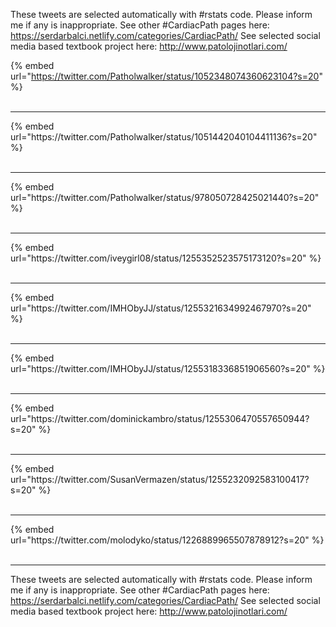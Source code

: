 

These tweets are selected automatically with #rstats code. Please inform me if any is inappropriate.
See other #CardiacPath pages here: https://serdarbalci.netlify.com/categories/CardiacPath/ 
See selected social media based textbook project here: http://www.patolojinotlari.com/

{% embed url="https://twitter.com/Patholwalker/status/1052348074360623104?s=20" %}<br>
<br>
<hr>
{% embed url="https://twitter.com/Patholwalker/status/1051442040104411136?s=20" %}<br>
<br>
<hr>
{% embed url="https://twitter.com/Patholwalker/status/978050728425021440?s=20" %}<br>
<br>
<hr>
{% embed url="https://twitter.com/iveygirl08/status/1255352523575173120?s=20" %}<br>
<br>
<hr>
{% embed url="https://twitter.com/IMHObyJJ/status/1255321634992467970?s=20" %}<br>
<br>
<hr>
{% embed url="https://twitter.com/IMHObyJJ/status/1255318336851906560?s=20" %}<br>
<br>
<hr>
{% embed url="https://twitter.com/dominickambro/status/1255306470557650944?s=20" %}<br>
<br>
<hr>
{% embed url="https://twitter.com/SusanVermazen/status/1255232092583100417?s=20" %}<br>
<br>
<hr>
{% embed url="https://twitter.com/molodyko/status/1226889965507878912?s=20" %}<br>
<br>
<hr>


These tweets are selected automatically with #rstats code. Please inform me if any is inappropriate.
See other #CardiacPath pages here: https://serdarbalci.netlify.com/categories/CardiacPath/ 
See selected social media based textbook project here: http://www.patolojinotlari.com/
